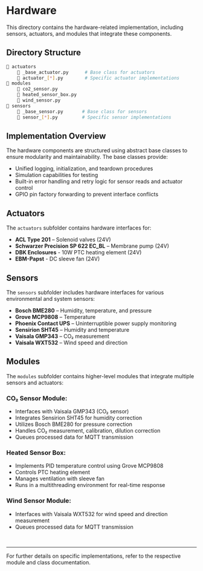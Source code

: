 # Hardware

This directory contains the hardware-related implementation, including sensors, actuators, and modules that integrate these components.

## Directory Structure

```bash
📁 actuators
    📄 _base_actuator.py      # Base class for actuators
    📄 actuator_[*].py        # Specific actuator implementations
📁 modules
    📄 co2_sensor.py
    📄 heated_sensor_box.py
    📄 wind_sensor.py
📁 sensors
    📄 _base_sensor.py       # Base class for sensors
    📄 sensor_[*].py         # Specific sensor implementations
```

## Implementation Overview

The hardware components are structured using abstract base classes to ensure modularity and maintainability. The base classes provide:

- Unified logging, initialization, and teardown procedures
- Simulation capabilities for testing
- Built-in error handling and retry logic for sensor reads and actuator control
- GPIO pin factory forwarding to prevent interface conflicts

## Actuators

The `actuators` subfolder contains hardware interfaces for:

- **ACL Type 201** – Solenoid valves (24V)
- **Schwarzer Precision SP 622 EC_BL** – Membrane pump (24V)
- **DBK Enclosures** - 10W PTC heating element (24V)
- **EBM-Papst** - DC sleeve fan (24V)

## Sensors

The `sensors` subfolder includes hardware interfaces for various environmental and system sensors:

- **Bosch BME280** – Humidity, temperature, and pressure
- **Grove MCP9808** – Temperature
- **Phoenix Contact UPS** – Uninterruptible power supply monitoring
- **Sensirion SHT45** – Humidity and temperature
- **Vaisala GMP343** – CO₂ measurement
- **Vaisala WXT532** – Wind speed and direction

## Modules

The `modules` subfolder contains higher-level modules that integrate multiple sensors and actuators:

### **CO₂ Sensor Module**:

- Interfaces with Vaisala GMP343 (CO₂ sensor)
- Integrates Sensirion SHT45 for humidity correction
- Utilizes Bosch BME280 for pressure correction
- Handles CO₂ measurement, calibration, dilution correction
- Queues processed data for MQTT transmission

### **Heated Sensor Box**:

- Implements PID temperature control using Grove MCP9808
- Controls PTC heating element
- Manages ventilation with sleeve fan
- Runs in a multithreading environment for real-time response

### **Wind Sensor Module**:

- Interfaces with Vaisala WXT532 for wind speed and direction measurement
- Queues processed data for MQTT transmission

<br>

---

For further details on specific implementations, refer to the respective module and class documentation.
